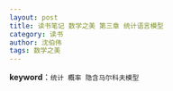 ```yaml
---
layout: post
title: 读书笔记 数学之美 第三章 统计语言模型
category: 读书
author: 沈伯伟
tags: 数学之美
---
```


**keyword**：`统计 概率 隐含马尔科夫模型`






